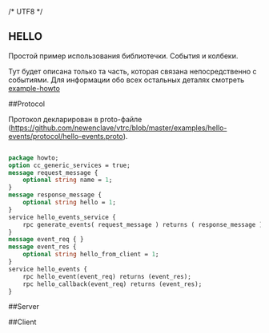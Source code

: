 ﻿/* UTF8 */

## HELLO


Простой пример использования библиотечки. События и колбеки.
Тут будет описана только та часть, которая связана непосредственно с событиями. Для информации обо всех остальных деталях смотреть [example-howto](https://github.com/newenclave/vtrc-docs/blob/master/ru/example-hello.md)

##Protocol 

Протокол декларирован в proto-файле (https://github.com/newenclave/vtrc/blob/master/examples/hello-events/protocol/hello-events.proto). 

```protobuf

package howto;
option cc_generic_services = true;
message request_message {
    optional string name = 1;
}
message response_message {
    optional string hello = 1;
}
service hello_events_service {
    rpc generate_events( request_message ) returns ( response_message );
}
message event_req { }
message event_res {
    optional string hello_from_client = 1;
}
service hello_events {
    rpc hello_event(event_req) returns (event_res);
    rpc hello_callback(event_req) returns (event_res);
}
```


##Server 

##Client














